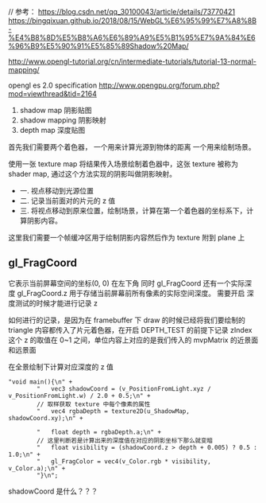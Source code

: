// 参考： https://blog.csdn.net/qq_30100043/article/details/73770421
https://bingqixuan.github.io/2018/08/15/WebGL%E6%95%99%E7%A8%8B-%E4%B8%8D%E5%B8%A6%E6%89%A9%E5%B1%95%E7%9A%84%E6%96%B9%E5%90%91%E5%85%89Shadow%20Map/

http://www.opengl-tutorial.org/cn/intermediate-tutorials/tutorial-13-normal-mapping/

opengl es 2.0 specification 
http://www.opengpu.org/forum.php?mod=viewthread&tid=2164


1. shadow map 阴影贴图
2. shadow mapping 阴影映射
3. depth map 深度贴图

首先我们需要两个着色器， 一个用来计算光源到物体的距离
一个用来绘制场景。

使用一张 texture map 将结果传入场景绘制着色器中，这张 texture 被称为 shader map, 通过这个方法实现的阴影叫做阴影映射。

- 一. 视点移动到光源位置
- 二. 记录当前面对的片元的 z 值
- 三. 将视点移动到原来位置，绘制场景，计算在第一个着色器的坐标系下，计算阴影内容。

这里我们需要一个帧缓冲区用于绘制阴影内容然后作为 texture 附到 plane 上

## gl_FragCoord
它表示当前屏幕空间的坐标(0, 0) 在左下角
同时 gl_FragCoord 还有一个实际深度 gl_FragCoord.z 用于存储当前屏幕前所有像素的实际空间深度。
需要开启 深度测试的时候才能进行记录 z

如何进行的记录，是因为在 framebuffer 下 draw 的时候已经将我们要绘制的 triangle 内容都传入了片元着色器，在开启 DEPTH_TEST 的前提下记录 zIndex 这个 z 的取值在 0~1 之间，单位内容上对应的是我们传入的 mvpMatrix 的近景面和远景面

在全景绘制下计算对应深度的 z 值
```
"void main(){\n" +
        "   vec3 shadowCoord = (v_PositionFromLight.xyz / v_PositionFromLight.w) / 2.0 + 0.5;\n" +
        // 取样获取 texture 中每个像素的属性
        "   vec4 rgbaDepth = texture2D(u_ShadowMap, shadowCoord.xy);\n" +
        
        "   float depth = rgbaDepth.a;\n" +
        // 这里判断若是计算出来的深度值在对应的阴影坐标下那么就变暗
        "   float visibility = (shadowCoord.z > depth + 0.005) ? 0.5 : 1.0;\n" +
        "   gl_FragColor = vec4(v_Color.rgb * visibility, v_Color.a);\n" +
        "}\n";

```

shadowCoord 是什么？？？